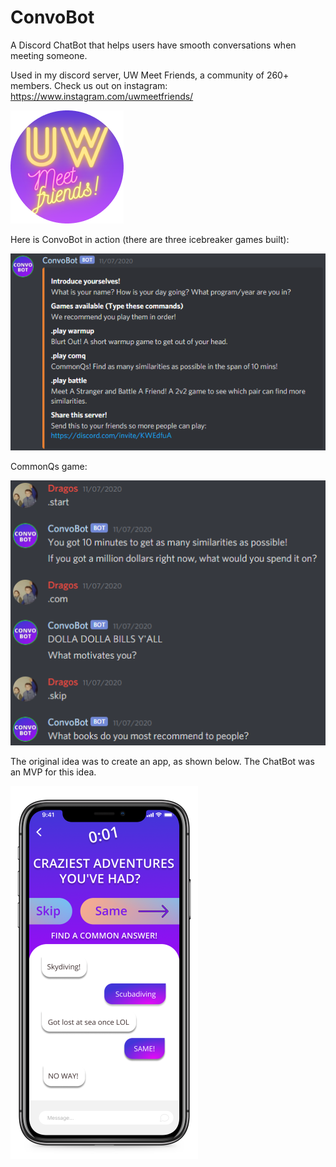 # ConvoBot
A Discord ChatBot that helps users have smooth conversations when meeting someone. 

Used in my discord server, UW Meet Friends, a community of 260+ members.
Check us out on instagram: https://www.instagram.com/uwmeetfriends/

![](images/UWBluePurple.png)

Here is ConvoBot in action (there are three icebreaker games built):

![](images/main_screen.png)

CommonQs game:

![](images/CommonQs.png)

The original idea was to create an app, as shown below. The ChatBot was an MVP for this idea.

![](images/iphone_app_r.png)

